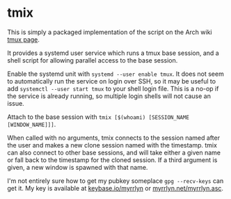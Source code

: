 # tmix

This is simply a packaged implementation of the script on the Arch wiki [tmux
page][src].

It provides a systemd user service which runs a tmux base session, and a shell
script for allowing parallel access to the base session.

Enable the systemd unit with `systemd --user enable tmux`. It does not seem to
automatically run the service on login over SSH, so it may be useful to add
`systemctl --user start tmux` to your shell login file. This is a no-op if the
service is already running, so multiple login shells will not cause an issue.

Attach to the base session with `tmix [$(whoami) [SESSION_NAME [WINDOW_NAME]]]`.

When called with no arguments, tmix connects to the session named after the user
and makes a new clone session named with the timestamp. tmix can also connect to
other base sessions, and will take either a given name or fall back to the
timestamp for the cloned session. If a third argument is given, a new window is
spawned with that name.

I'm not entirely sure how to get my pubkey someplace `gpg --recv-keys` can get
it. My key is available at [keybase.io/myrrlyn] or [myrrlyn.net/myrrlyn.asc].

[src]: https://wiki.archlinux.org/index.php/Tmux#Clients_simultaneously_interacting_with_various_windows_of_a_session
[keybase.io/myrrlyn]: https://keybase.io/myrrlyn
[myrrlyn.net/myrrlyn.asc]: https://myrrlyn.net/myrrlyn.asc
